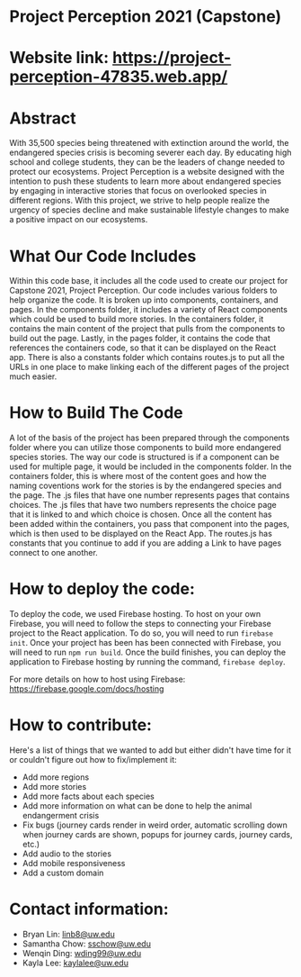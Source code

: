 # Project Perception 2021 (Capstone)

# Website link: https://project-perception-47835.web.app/

# Abstract

With 35,500 species being threatened with extinction around the world, the endangered species crisis is becoming severer each day. By educating high school and college students, they can be the leaders of change needed to protect our ecosystems. Project Perception is a website designed with the intention to push these students to learn more about endangered species by engaging in interactive stories that focus on overlooked species in different regions. With this project, we strive to help people realize the urgency of species decline and make sustainable lifestyle changes to make a positive impact on our ecosystems.

# What Our Code Includes

Within this code base, it includes all the code used to create our project for Capstone 2021, Project Perception. Our code includes various folders to help organize the code. It is broken up into components, containers, and pages. In the components folder, it includes a variety of React components which could be used to build more stories. In the containers folder, it contains the main content of the project that pulls from the components to build out the page. Lastly, in the pages folder, it contains the code that references the containers code, so that it can be displayed on the React app. There is also a constants folder which contains routes.js to put all the URLs in one place to make linking each of the different pages of the project much easier.

# How to Build The Code

A lot of the basis of the project has been prepared through the components folder where you can utilize those components to build more endangered species stories. The way our code is structured is if a component can be used for multiple page, it would be included in the components folder. In the containers folder, this is where most of the content goes and how the naming coventions work for the stories is by the endangered species and the page. The .js files that have one number represents pages that contains choices. The .js files that have two numbers represents the choice page that it is linked to and which choice is chosen. Once all the content has been added within the containers, you pass that component into the pages, which is then used to be displayed on the React App. The routes.js has constants that you continue to add if you are adding a Link to have pages connect to one another.

# How to deploy the code:

To deploy the code, we used Firebase hosting. To host on your own Firebase, you will need to follow the steps to connecting your Firebase project to the React application. 
To do so, you will need to run `firebase init`. Once your project has been has been connected with Firebase, you will need to run `npm run build`. Once the build finishes,
you can deploy the application to Firebase hosting by running the command, `firebase deploy`. 

For more details on how to host using Firebase: https://firebase.google.com/docs/hosting

# How to contribute:

Here's a list of things that we wanted to add but either didn't have time for it or couldn't figure out how to fix/implement it:

- Add more regions
- Add more stories
- Add more facts about each species
- Add more information on what can be done to help the animal endangerment crisis
- Fix bugs (journey cards render in weird order, automatic scrolling down when journey cards are shown, popups for journey cards, journey cards, etc.)
- Add audio to the stories
- Add mobile responsiveness
- Add a custom domain

# Contact information:

- Bryan Lin: linb8@uw.edu
- Samantha Chow: sschow@uw.edu
- Wenqin Ding: wding99@uw.edu
- Kayla Lee: kaylalee@uw.edu
